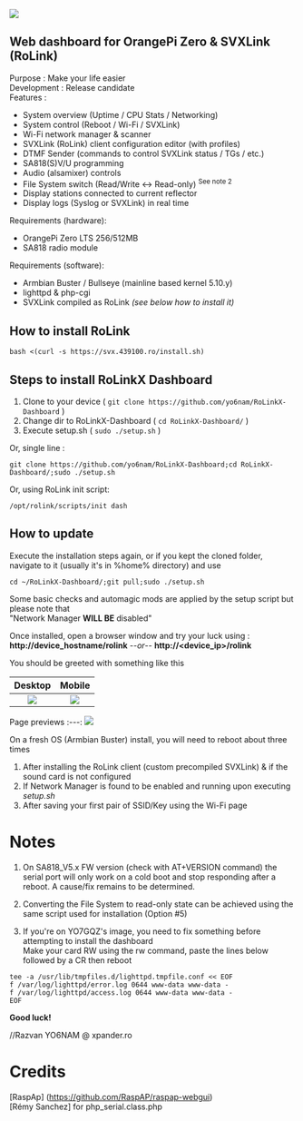 ![](https://i.imgur.com/qJcJAua.jpg) 
## Web dashboard for OrangePi Zero & SVXLink (RoLink)
 
Purpose : Make your life easier<br>
Development : Release candidate<br>
Features :
- System overview (Uptime / CPU Stats / Networking)
- System control (Reboot / Wi-Fi / SVXLink)
- Wi-Fi network manager & scanner
- SVXLink (RoLink) client configuration editor (with profiles)
- DTMF Sender (commands to control SVXLink status / TGs / etc.)
- SA818(S)V/U programming
- Audio (alsamixer) controls
- File System switch (Read/Write <-> Read-only) <sup>See note 2</sup>
- Display stations connected to current reflector
- Display logs (Syslog or SVXLink) in real time

Requirements (hardware):<br>
- OrangePi Zero LTS 256/512MB
- SA818 radio module

Requirements (software):<br>
- Armbian Buster / Bullseye (mainline based kernel 5.10.y)
- lighttpd & php-cgi
- SVXLink compiled as RoLink *(see below how to install it)*

## How to install RoLink
```
bash <(curl -s https://svx.439100.ro/install.sh)
```

## Steps to install RoLinkX Dashboard
 1. Clone to your device ( `git clone https://github.com/yo6nam/RoLinkX-Dashboard` )
 2. Change dir to RoLinkX-Dashboard ( `cd RoLinkX-Dashboard/` )
 3. Execute setup.sh ( `sudo ./setup.sh` )<br>

Or, single line : 
```
git clone https://github.com/yo6nam/RoLinkX-Dashboard;cd RoLinkX-Dashboard/;sudo ./setup.sh
```

Or, using RoLink init script:
```
/opt/rolink/scripts/init dash
```
## How to update
Execute the installation steps again, or if you kept the cloned folder, navigate to it (usually it's in %home% directory) and use
```
cd ~/RoLinkX-Dashboard/;git pull;sudo ./setup.sh
```

 Some basic checks and automagic mods are applied by the setup script but please note that<br>
 "Network Manager **WILL BE** disabled"  
 
 Once installed, open a browser window and try your luck using :<br>
 **http://device_hostname/rolink**    --*or*--    **http://<device_ip>/rolink**
 
 You should be greeted with something like this
 
 Desktop             |  Mobile
:-------------------------:|:-------------------------:
 ![](https://i.imgur.com/bO3lCaV.png) | ![](https://i.imgur.com/p5vm9OB.png)
 
 Page previews
 :---:
 ![](https://i.imgur.com/en9bU1D.gif)
 
 On a fresh OS (Armbian Buster) install, you will need to reboot about three times
 1. After installing the RoLink client (custom precompiled SVXLink) & if the sound card is not configured
 2. If Network Manager is found to be enabled and running upon executing *setup.sh*
 3. After saving your first pair of SSID/Key using the Wi-Fi page

# Notes
1. On SA818_V5.x FW version (check with AT+VERSION command) the serial port will only work on a cold boot
and stop responding after a reboot. A cause/fix remains to be determined.  

2. Converting the File System to read-only state can be achieved using the same script used for installation (Option #5)

3. If you're on YO7GQZ's image, you need to fix something before attempting to install the dashboard  
Make your card RW using the rw command, paste the lines below followed by a CR then reboot
```
tee -a /usr/lib/tmpfiles.d/lighttpd.tmpfile.conf << EOF
f /var/log/lighttpd/error.log 0644 www-data www-data -
f /var/log/lighttpd/access.log 0644 www-data www-data -
EOF
```

**Good luck!**
 
//Razvan YO6NAM @ xpander.ro
 
 # Credits
[RaspAp] (https://github.com/RaspAP/raspap-webgui)  
[Rémy Sanchez] for php_serial.class.php
